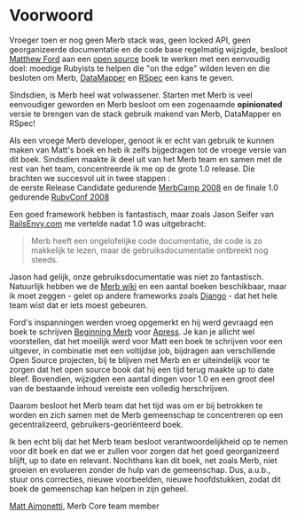 # Voorwoord

Vroeger toen er nog geen Merb stack was, geen locked API, 
geen georganizeerde documentatie en de code base regelmatig wijzigde, 
besloot [Matthew Ford][] aan een [open source][] boek te werken 
met een eenvoudig doel: 
moedige Rubyists te helpen die "on the edge"  wilden leven 
en die besloten om Merb, [DataMapper][] en [RSpec][] een kans te geven.

Sindsdien, is Merb heel wat volwassener.  Starten met Merb is veel eenvoudiger geworden 
en Merb besloot om een zogenaamde **opinionated** versie te brengen van de stack 
gebruik makend van Merb, DataMapper en RSpec! 

Als een vroege Merb developer, 
genoot ik er echt van gebruik te kunnen maken van Matt's boek 
en heb ik zelfs bijgedragen tot de vroege versie van dit boek. 
Sindsdien maakte ik deel uit van het Merb team en 
samen met de rest van het team, concentreerde ik me op de grote 1.0 release.
Die brachten we succesvol uit in twee stappen :  
de eerste Release Candidate gedurende [MerbCamp 2008][] 
en de finale 1.0 gedurende [RubyConf 2008][]

Een goed framework hebben is fantastisch, 
maar zoals Jason Seifer van [RailsEnvy.com][] me vertelde nadat 1.0 was uitgebracht:

> Merb heeft een ongelofelijke code documentatie, de code is zo makkelijk te lezen, 
> maar de gebruiksdocumentatie ontbreekt nog steeds.

Jason had gelijk, onze gebruiksdocumentatie was niet zo fantastisch. 
Natuurlijk hebben we de [Merb wiki][] en een aantal boeken beschikbaar, 
maar ik moet zeggen - gelet op andere frameworks zoals [Django][] - 
dat het hele team wist dat er iets moest gebeuren.

Ford's inspanningen werden vroeg opgemerkt 
en hij werd gevraagd een boek te schrijven [Beginning Merb][] voor [Apress][].
Je kan je allicht wel voorstellen, 
dat het moeilijk werd voor Matt een boek te schrijven voor een uitgever, 
in combinatie met een voltijdse job, bijdragen aan verschillende Open Source projecten, 
bij te blijven met Merb 
en er uiteindelijk voor te zorgen dat het open source book dat hij een tijd terug maakte 
up to date bleef. 
Bovendien, wijzigden een aantal dingen voor 1.0 
en een groot deel van de bestaande inhoud vereiste een volledig herschrijven.

Daarom besloot het Merb team dat het tijd was om er bij betrokken te worden 
en zich samen met de Merb gemeenschap te concentreren op een gecentralizeerd, gebruikers-georiënteerd boek.

Ik ben echt blij dat het Merb team besloot 
verantwoordelijkheid op te nemen voor dit boek 
en dat we er zullen voor zorgen dat het goed georganizeerd blijft, up to date en relevant. 
Nochthans kan dit boek, net zoals Merb, 
niet groeien en evolueren zonder de hulp van de gemeenschap. 
Dus, a.u.b., stuur ons correcties, nieuwe voorbeelden, nieuwe hoofdstukken, 
zodat dit boek de gemeenschap kan helpen in zijn geheel.

[Matt Aimonetti](http://merbist.com), Merb Core team member

<!-- Links -->
[Apress]:           http://www.apress.com/
[Beginning Merb]:   http://www.apress.com/book/view/9781430218234
[DataMapper]:       http://datamapper.org/doku.php
[Django]:           http://www.djangobook.com/
[Matt Aimonetti]:   http://merbist.com
[Matthew Ford]:     http://github.com/deimos1986
[MerbCamp 2008]:    http://merbcamp.com
[Open Source]:      http://en.wikipedia.org/wiki/Open_Source
[RailsEnvy.com]:    http://railsenvy.com
[RSpec]:            http://rspec.info
[RubyConf 2008]:    http://rubyconf.org
[Merb wiki]:        http://wiki.merbivore.com